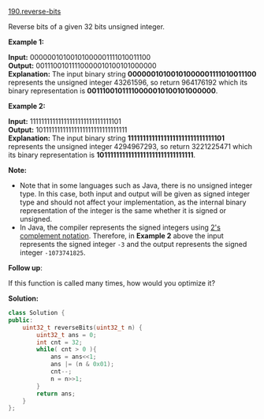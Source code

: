 [190.reverse-bits](https://leetcode.com/problems/reverse-bits/)  

Reverse bits of a given 32 bits unsigned integer.

**Example 1:**

  
**Input:** 00000010100101000001111010011100  
**Output:** 00111001011110000010100101000000  
**Explanation:** The input binary string **00000010100101000001111010011100** represents the unsigned integer 43261596, so return 964176192 which its binary representation is **00111001011110000010100101000000**.  

**Example 2:**

  
**Input:** 11111111111111111111111111111101  
**Output:** 10111111111111111111111111111111  
**Explanation:** The input binary string **11111111111111111111111111111101** represents the unsigned integer 4294967293, so return 3221225471 which its binary representation is **10111111111111111111111111111111**.

**Note:**

*   Note that in some languages such as Java, there is no unsigned integer type. In this case, both input and output will be given as signed integer type and should not affect your implementation, as the internal binary representation of the integer is the same whether it is signed or unsigned.
*   In Java, the compiler represents the signed integers using [2's complement notation](https://en.wikipedia.org/wiki/Two%27s_complement). Therefore, in **Example 2** above the input represents the signed integer `-3` and the output represents the signed integer `-1073741825`.

**Follow up**:

If this function is called many times, how would you optimize it?  



**Solution:**  

```cpp
class Solution {
public:
    uint32_t reverseBits(uint32_t n) {
        uint32_t ans = 0;
        int cnt = 32;
        while( cnt > 0 ){
            ans = ans<<1;
            ans |= (n & 0x01);
            cnt--;
            n = n>>1;
        }
        return ans;
    }
};
```
      